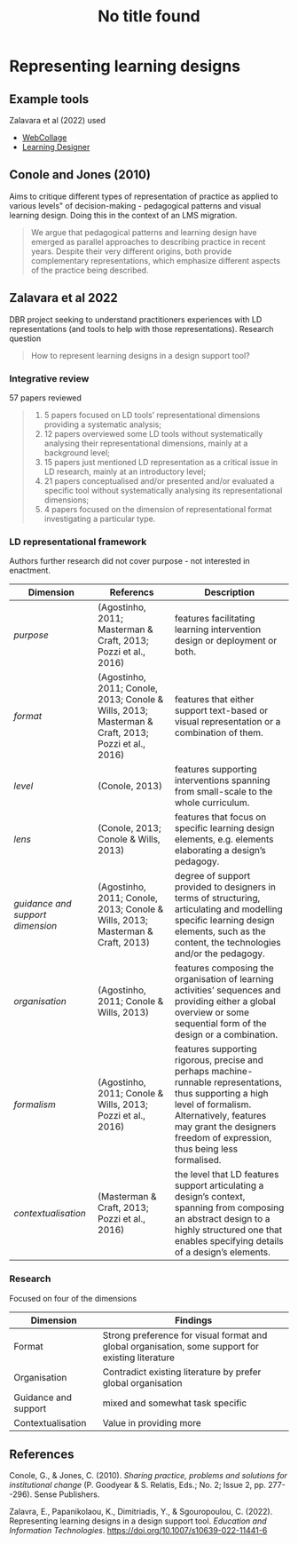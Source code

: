 ﻿---
title: No title found
---
<!--
 Copyright (C) 2023 David Jones
 
 This file is part of memex.
 
 memex is free software: you can redistribute it and/or modify
 it under the terms of the GNU General Public License as published by
 the Free Software Foundation, either version 3 of the License, or
 (at your option) any later version.
 
 memex is distributed in the hope that it will be useful,
 but WITHOUT ANY WARRANTY; without even the implied warranty of
 MERCHANTABILITY or FITNESS FOR A PARTICULAR PURPOSE.  See the
 GNU General Public License for more details.
 
 You should have received a copy of the GNU General Public License
 along with memex.  If not, see <http://www.gnu.org/licenses/>.
-->

# Representing learning designs 



## Example tools 

Zalavara et al (2022) used 

- [WebCollage](https://ilde2.upf.edu/gr/)
- [Learning Designer](https://www.ucl.ac.uk/learning-designer/)

## Conole and Jones (2010)

Aims to critique different types of representation of practice as applied to various levels" of decision-making - pedagogical patterns and visual learning design.  Doing this in the context of an LMS migration.
> We argue that pedagogical patterns and learning design have emerged as parallel approaches to describing practice in recent years. Despite their very different origins, both provide complementary representations, which emphasize different aspects of the practice being described.


## Zalavara et al 2022

DBR project seeking to understand practitioners experiences with LD representations (and tools to help with those representations). Research question 

> How to represent learning designs in a design support tool?

### Integrative review 

57 papers reviewed 
> 1. 5 papers focused on LD tools’ representational dimensions providing a systematic analysis; 
> 2. 12 papers overviewed some LD tools without systematically analysing their representational dimensions, mainly at a background level; 
> 3. 15 papers just mentioned LD representation as a critical issue in LD research, mainly at an introductory level; 
> 4. 21 papers conceptualised and/or presented and/or evaluated a specific tool without systematically analysing its representational dimensions; 
> 5. 4 papers focused on the dimension of representational format investigating a particular type.

### LD representational framework 

Authors further research did not cover purpose - not interested in enactment.

| Dimension | Referencs | Description | 
| --- | --- | --- |
| _purpose_ | (Agostinho, 2011; Masterman & Craft, 2013; Pozzi et al., 2016) | features facilitating learning intervention design or deployment or both. |
| _format_ | (Agostinho, 2011; Conole, 2013; Conole & Wills, 2013; Masterman & Craft, 2013; Pozzi et al., 2016) | features that either support text-based or visual representation or a combination of them. | 
| _level_ | (Conole, 2013) | features supporting interventions spanning from small-scale to the whole curriculum. | 
| _lens_ | (Conole, 2013; Conole & Wills, 2013) | features that focus on specific learning design elements, e.g. elements elaborating a design’s pedagogy. |
| _guidance and support dimension_ | (Agostinho, 2011; Conole, 2013; Conole & Wills, 2013; Masterman & Craft, 2013) | degree of support provided to designers in terms of structuring, articulating and modelling specific learning design elements, such as the content, the technologies and/or the pedagogy. |
| _organisation_ | (Agostinho, 2011; Conole & Wills, 2013) | features composing the organisation of learning activities’ sequences and providing either a global overview or some sequential form of the design or a combination. |
| _formalism_ | (Agostinho, 2011; Conole & Wills, 2013; Pozzi et al., 2016) | features supporting rigorous, precise and perhaps machine-runnable representations, thus supporting a high level of formalism. Alternatively, features may grant the designers freedom of expression, thus being less formalised. | 
| _contextualisation_ | (Masterman & Craft, 2013; Pozzi et al., 2016) | the level that LD features support articulating a design’s context, spanning from composing an abstract design to a highly structured one that enables specifying details of a design’s elements. |

### Research 

Focused on four of the dimensions 

| Dimension | Findings |
| --- | --- |
| Format | Strong preference for visual format and global organisation, some support for existing literature |
| Organisation | Contradict existing literature by prefer global organisation|
| Guidance and support | mixed and somewhat task specific |
| Contextualisation | Value in providing more |



## References 

Conole, G., & Jones, C. (2010). *Sharing practice, problems and solutions for institutional change* (P. Goodyear & S. Relatis, Eds.; No. 2; Issue 2, pp. 277--296). Sense Publishers. 

Zalavra, E., Papanikolaou, K., Dimitriadis, Y., & Sgouropoulou, C. (2022). Representing learning designs in a design support tool. *Education and Information Technologies*. <https://doi.org/10.1007/s10639-022-11441-6>